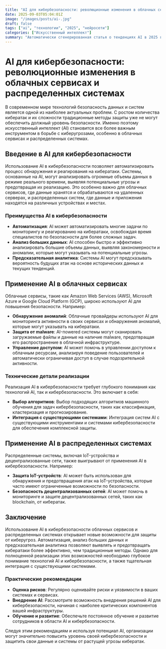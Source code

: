 ```yaml
---
title: "AI для кибербезопасности: революционные изменения в облачных сервисах и распределенных системах"
date: 2025-09-03T05:04:01Z
image: "/images/posts/ai-.jpg"
draft: false
tags: ["ai", "технологии", "2025", "нейросети"]
categories: ["Искусственный интеллект"]
summary: "Автоматически сгенерированная статья о тенденциях AI в 2025 году"
---
```


# AI для кибербезопасности: революционные изменения в облачных сервисах и распределенных системах
В современном мире технологий безопасность данных и систем является одной из наиболее актуальных проблем. С ростом количества кибератак и их сложности традиционные методы защиты уже не могут обеспечить должный уровень безопасности. Именно поэтому искусственный интеллект (AI) становится все более важным инструментом в борьбе с киберугрозами, особенно в облачных сервисах и распределенных системах.

## Введение в AI для кибербезопасности
Использование AI в кибербезопасности позволяет автоматизировать процесс обнаружения и реагирования на кибератаки. Системы, основанные на AI, могут анализировать огромные объемы данных в режиме реального времени, выявляя потенциальные угрозы и предотвращая их реализацию. Это особенно важно для облачных сервисов, где данные хранятся и обрабатываются на удаленных серверах, и распределенных систем, где данные и приложения находятся на различных устройствах и местах.

### Преимущества AI в кибербезопасности
- **Автоматизация**: AI может автоматизировать многие задачи по мониторингу и реагированию на кибератаки, освобождая время специалистов по безопасности для более сложных задач.
- **Анализ больших данных**: AI способен быстро и эффективно анализировать большие объемы данных, выявляя закономерности и аномалии, которые могут указывать на потенциальные угрозы.
- **Предсказательная аналитика**: Системы AI могут предсказывать вероятность будущих атак на основе исторических данных и текущих тенденций.

## Применение AI в облачных сервисах
Облачные сервисы, такие как Amazon Web Services (AWS), Microsoft Azure и Google Cloud Platform (GCP), широко используют AI для повышения безопасности. Например:
- **Обнаружение аномалий**: Облачные провайдеры используют AI для мониторинга активности в своих сервисах и обнаружения аномалий, которые могут указывать на кибератаки.
- **Защита от malware**: AI-пowered системы могут сканировать загружаемые файлы и данные на наличие malware, предотвращая его распространение в облачной инфраструктуре.
- **Управление доступом**: AI может помочь в управлении доступом к облачным ресурсам, анализируя поведение пользователей и автоматически ограничивая доступ в случае подозрительной активности.

### Технические детали реализации
Реализация AI в кибербезопасности требует глубокого понимания как технологий AI, так и кибербезопасности. Это включает в себя:
- **Выбор алгоритмов**: Выбор подходящих алгоритмов машинного обучения для задач кибербезопасности, таких как классификация, кластеризация и прогнозирование.
- **Интеграция с существующими системами**: Интеграция систем AI с существующими инструментами и системами кибербезопасности для обеспечения комплексной защиты.

## Применение AI в распределенных системах
Распределенные системы, включая IoT-устройства и децентрализованные сети, также выигрывают от применения AI в кибербезопасности. Например:
- **Защита IoT-устройств**: AI может быть использован для обнаружения и предотвращения атак на IoT-устройства, которые часто имеют ограниченные возможности по безопасности.
- **Безопасность децентрализованных сетей**: AI может помочь в мониторинге и защите децентрализованных сетей, таких как blockchain, от кибератак.

## Заключение
Использование AI в кибербезопасности облачных сервисов и распределенных системах открывает новые возможности для защиты от киберугроз. Автоматизация, анализ больших данных и предсказательная аналитика позволяют выявлять и предотвращать кибератаки более эффективно, чем традиционные методы. Однако для полноценной реализации этих возможностей необходимо глубокое понимание технологий AI и кибербезопасности, а также тщательная интеграция с существующими системами.

### Практические рекомендации
- **Оценка рисков**: Регулярно оценивайте риски и уязвимости в ваших системах и сервисах.
- **Внедрение AI**: Рассмотрите возможность внедрения решений AI для кибербезопасности, начиная с наиболее критических компонентов вашей инфраструктуры.
- **Обучение и развитие**: Обеспечьте постоянное обучение и развитие сотрудников в области AI и кибербезопасности.

Следуя этим рекомендациям и используя потенциал AI, организации могут значительно повысить уровень своей кибербезопасности и защитить свои данные и системы от растущей угрозы кибератак.

